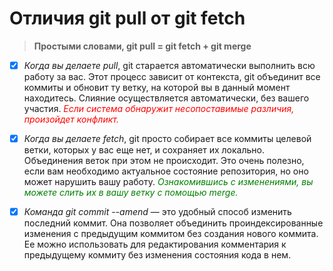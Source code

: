 # Отличия git pull от git fetch

> **Простыми словами, git pull = git fetch + git merge**

- [x] *Когда вы делаете pull*, git старается автоматически выполнить всю работу за вас. Этот процесс зависит от контекста, git объединит все коммиты и обновит ту ветку, на которой вы в данный момент находитесь. Слияние осуществляется автоматически, без вашего участия. <span style="color:red"> *Если система обнаружит несопоставимые различия, произойдет конфликт.*</span>

- [x] *Когда вы делаете fetch*, git просто собирает все коммиты целевой ветки, которых у вас еще нет, и сохраняет их локально. Объединения веток при этом не происходит. Это очень полезно, если вам необходимо актуальное состояние репозитория, но оно может нарушить вашу работу.  <span style="color:green"> *Ознакомившись с изменениями, вы можете слить их в вашу ветку с помощью merge.*</span>

- [x] *Команда git commit --amend* — это удобный способ изменить последний коммит. Она позволяет объединить проиндексированные изменения с предыдущим коммитом без создания нового коммита. Ее можно использовать для редактирования комментария к предыдущему коммиту без изменения состояния кода в нем.

